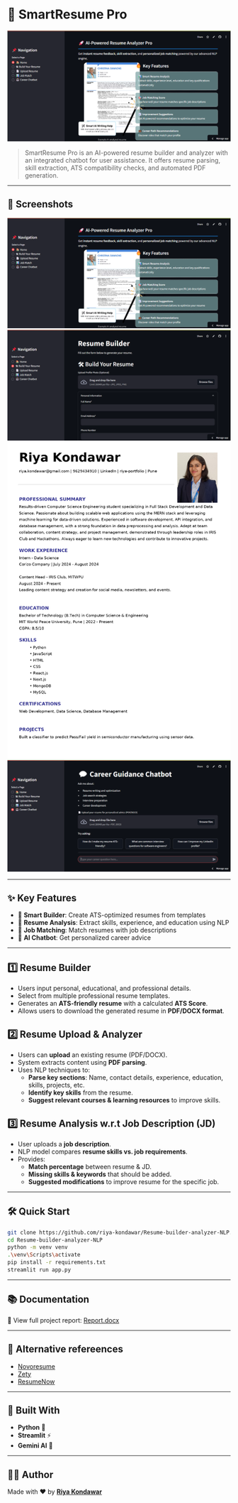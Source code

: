 # 📄 SmartResume Pro

[![Streamlit App Live Demo](assets/ss-home.png)](https://riya-resume-builder.streamlit.app/)

> SmartResume Pro is an AI-powered resume builder and analyzer with an integrated chatbot for user assistance. It offers resume parsing, skill extraction, ATS compatibility checks, and automated PDF generation.

---

## 📸 Screenshots

![Home Page](assets/ss-home.png)  
![Resume Builder](assets/ss-builder.png)  
![Analysis Dashboard](assets/test-pg1.png)  
![AI Chatbot](assets/ss-chatbot1.png)

---

## ✨ Key Features

- 🚀 **Smart Builder**: Create ATS-optimized resumes from templates  
- 🧠 **Resume Analysis**: Extract skills, experience, and education using NLP  
- 🧾 **Job Matching**: Match resumes with job descriptions  
- 💬 **AI Chatbot**: Get personalized career advice  

---

## **1️⃣ Resume Builder**
- Users input personal, educational, and professional details.
- Select from multiple professional resume templates.
- Generates an **ATS-friendly resume** with a calculated **ATS Score**.
- Allows users to download the generated resume in **PDF/DOCX format**.

## **2️⃣ Resume Upload & Analyzer**
- Users can **upload** an existing resume (PDF/DOCX).
- System extracts content using **PDF parsing**.
- Uses NLP techniques to:
  - **Parse key sections**: Name, contact details, experience, education, skills, projects, etc.
  - **Identify key skills** from the resume.
  - **Suggest relevant courses & learning resources** to improve skills.

## **3️⃣ Resume Analysis w.r.t Job Description (JD)**
- User uploads a **job description**.
- NLP model compares **resume skills vs. job requirements**.
- Provides:
  - **Match percentage** between resume & JD.
  - **Missing skills & keywords** that should be added.
  - **Suggested modifications** to improve resume for the specific job.

---

## 🛠️ Quick Start

```bash
git clone https://github.com/riya-kondawar/Resume-builder-analyzer-NLP.git
cd Resume-builder-analyzer-NLP
python -m venv venv
.\venv\Scripts\activate
pip install -r requirements.txt
streamlit run app.py
```

---

## 📚 Documentation

📄 View full project report: [Report.docx](./assets/ReportFile-NLP.docx) 

---

## 🌟 Alternative refereences

- [Novoresume](https://novoresume.com)  
- [Zety](https://zety.com)  
- [ResumeNow](https://www.resumenow.com)

---

## 🧰 Built With

- **Python** 🐍  
- **Streamlit** ⚡  
- **Gemini AI** 🤖

---

## 👩‍💻 Author

Made with ❤️ by [**Riya Kondawar**](https://github.com/riya-kondawar)
